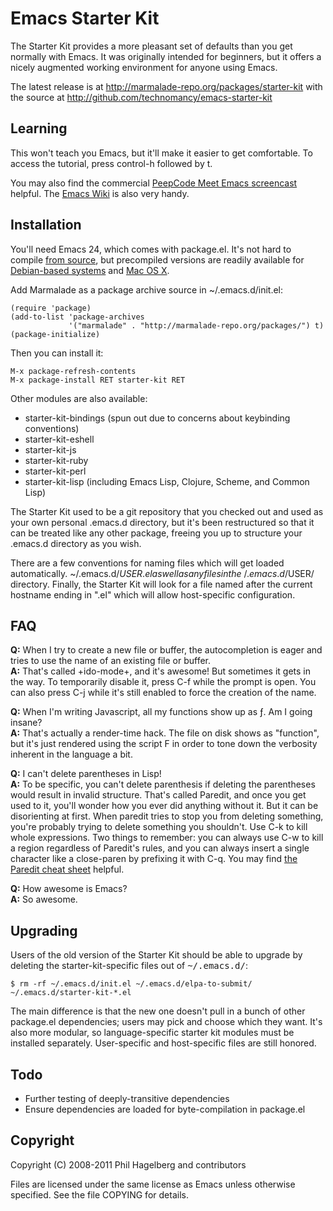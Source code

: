 # Emacs Starter Kit

The Starter Kit provides a more pleasant set of defaults than you get
normally with Emacs. It was originally intended for beginners, but it
offers a nicely augmented working environment for anyone using Emacs.

The latest release is at http://marmalade-repo.org/packages/starter-kit
with the source at http://github.com/technomancy/emacs-starter-kit

## Learning

This won't teach you Emacs, but it'll make it easier to get
comfortable. To access the tutorial, press control-h followed by t.

You may also find the commercial [PeepCode Meet Emacs
screencast](http://peepcode.com/products/meet-emacs) helpful. The
[Emacs Wiki](http://emacswiki.org) is also very handy.

## Installation

You'll need Emacs 24, which comes with package.el. It's not hard to
compile [from source](http://github.com/emacsmirror/emacs), but
precompiled versions are readily available for
[Debian-based systems](http://emacs.naquadah.org/) and
[Mac OS X](http://emacsformacosx.com).

Add Marmalade as a package archive source in ~/.emacs.d/init.el:

    (require 'package)
    (add-to-list 'package-archives
                 '("marmalade" . "http://marmalade-repo.org/packages/") t)
    (package-initialize)

Then you can install it:

    M-x package-refresh-contents
    M-x package-install RET starter-kit RET

Other modules are also available:

* starter-kit-bindings (spun out due to concerns about keybinding conventions)
* starter-kit-eshell
* starter-kit-js
* starter-kit-ruby
* starter-kit-perl
* starter-kit-lisp (including Emacs Lisp, Clojure, Scheme, and Common Lisp)

The Starter Kit used to be a git repository that you checked out and
used as your own personal .emacs.d directory, but it's been
restructured so that it can be treated like any other package, freeing
you up to structure your .emacs.d directory as you wish.

There are a few conventions for naming files which will get loaded
automatically. ~/.emacs.d/$USER.el as well as any files in the
~/.emacs.d/$USER/ directory. Finally, the Starter Kit will look for a
file named after the current hostname ending in ".el" which will allow
host-specific configuration.

## FAQ

**Q:** When I try to create a new file or buffer, the autocompletion is eager and tries to use the name of an existing file or buffer.  
**A:** That's called +ido-mode+, and it's awesome! But sometimes it
  gets in the way. To temporarily disable it, press C-f while the
  prompt is open. You can also press C-j while it's still enabled to
  force the creation of the name.

**Q:** When I'm writing Javascript, all my functions show up as ƒ. Am I going insane?  
**A:** That's actually a render-time hack. The file on disk shows as
  "function", but it's just rendered using the script F in order to
  tone down the verbosity inherent in the language a bit.

**Q:** I can't delete parentheses in Lisp!  
**A:** To be specific, you can't delete parenthesis if deleting the
  parentheses would result in invalid structure. That's called
  Paredit, and once you get used to it, you'll wonder how you ever did
  anything without it. But it can be disorienting at first. When
  paredit tries to stop you from deleting something, you're probably
  trying to delete something you shouldn't. Use C-k to kill whole
  expressions. Two things to remember: you can always use C-w to kill
  a region regardless of Paredit's rules, and you can always insert a
  single character like a close-paren by prefixing it with C-q. You
  may find [the Paredit cheat 
  sheet](http://www.emacswiki.org/emacs/PareditCheatsheet) helpful.

**Q:** How awesome is Emacs?  
**A:** So awesome.

## Upgrading

Users of the old version of the Starter Kit should be able to upgrade
by deleting the starter-kit-specific files out of <tt>~/.emacs.d/</tt>:

    $ rm -rf ~/.emacs.d/init.el ~/.emacs.d/elpa-to-submit/ ~/.emacs.d/starter-kit-*.el

The main difference is that the new one doesn't pull in a bunch of
other package.el dependencies; users may pick and choose which they
want. It's also more modular, so language-specific starter kit modules
must be installed separately. User-specific and host-specific files
are still honored.

## Todo

* Further testing of deeply-transitive dependencies
* Ensure dependencies are loaded for byte-compilation in package.el

## Copyright

Copyright (C) 2008-2011 Phil Hagelberg and contributors

Files are licensed under the same license as Emacs unless otherwise
specified. See the file COPYING for details.
